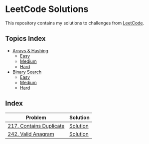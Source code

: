 # LeetCode Solutions

This repository contains my solutions to challenges from [LeetCode](https://leetcode.com/).

## Topics Index

- [Arrays & Hashing](./Arrays-Hashing)
  - [Easy](./Arrays-Hashing/Easy)
  - [Medium](./Arrays-Hashing/Medium)
  - [Hard](./Arrays-Hashing/Hard)
- [Binary Search](./Binary-Search)
  - [Easy](./Binary-Search/Easy)
  - [Medium](./Binary-Search/Medium)
  - [Hard](./Binary-Search/Hard)

## Index

| Problem | Solution |
| ------- | -------- |
| [217. Contains Duplicate](https://leetcode.com/problems/contains-duplicate/) | [Solution](./Arrays-Hashing/Easy/217-Contains%20Duplicate.py) |
| [242. Valid Anagram](https://leetcode.com/problems/valid-anagram/) | [Solution](Arrays-Hashing/Easy/242-Valid_Anagram.py) |